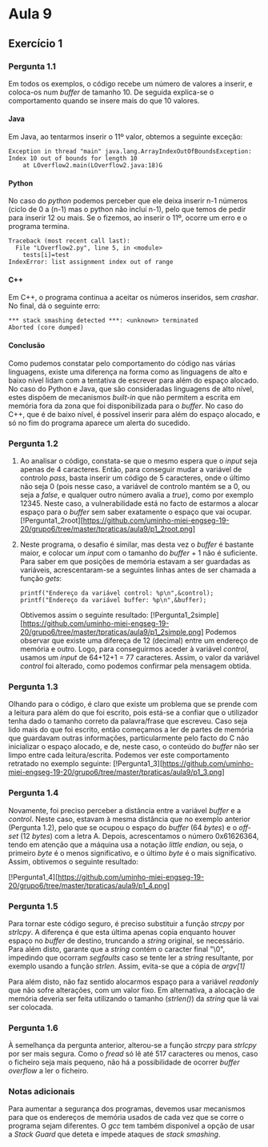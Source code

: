 # Aula 9

## Exercício 1

### Pergunta 1.1

Em todos os exemplos, o código recebe um número de valores a inserir, e coloca-os num _buffer_ de tamanho 10. De seguida explica-se o comportamento quando se insere mais do que 10 valores.

#### Java

Em Java, ao tentarmos inserir o 11º valor, obtemos a seguinte exceção:

```
Exception in thread "main" java.lang.ArrayIndexOutOfBoundsException: Index 10 out of bounds for length 10
	at LOverflow2.main(LOverflow2.java:18)G
```

#### Python

No caso do _python_ podemos perceber que ele deixa inserir n-1 números (ciclo de 0 a (n-1) mas o python não incluí n-1), pelo que temos de pedir para inserir 12 ou mais. Se o fizemos, ao inserir o 11º, ocorre um erro e o programa termina.

```
Traceback (most recent call last):
  File "LOverflow2.py", line 5, in <module>
    tests[i]=test
IndexError: list assignment index out of range

```

#### C++

Em C++, o programa continua a aceitar os números inseridos, sem _crashar_. No final, dá o seguinte erro:

```
*** stack smashing detected ***: <unknown> terminated
Aborted (core dumped)

```

#### Conclusão

Como pudemos constatar pelo comportamento do código nas várias linguagens, existe uma diferença na forma como as linguagens de alto e baixo nível lidam com a tentativa de escrever para além do espaço alocado. No caso do Python e Java, que são consideradas linguagens de alto nível, estes dispõem de mecanismos _built-in_ que não permitem a escrita em memória fora da zona que foi disponibilizada para o _buffer_. No caso do C++, que é de baixo nível, é possível inserir para além do espaço alocado, e só no fim do programa aparece um alerta do sucedido.

### Pergunta 1.2

1.  Ao analisar o código, constata-se que o mesmo espera que o _input_ seja apenas de 4 caracteres. Então, para conseguir mudar a variável de controlo _pass_, basta inserir um código de 5 caracteres, onde o último não seja 0 (pois nesse caso, a variável de controlo mantém se a 0, ou seja a _false_, e qualquer outro número avalia a _true_), como por exemplo 12345. Neste caso, a vulnerabilidade está no facto de estarmos a alocar espaço para o _buffer_ sem saber exatamente o espaço que vai ocupar.
    [!Pergunta1_2root][https://github.com/uminho-miei-engseg-19-20/grupo6/tree/master/tpraticas/aula9/p1_2root.png]

2.  Neste programa, o desafio é similar, mas desta vez o _buffer_ é bastante maior, e colocar um _input_ com o tamanho do _buffer_ + 1 não é suficiente. Para saber em que posições de memória estavam a ser guardadas as variáveis, acrescentaram-se a seguintes linhas antes de ser chamada a função _gets_:

        printf("Endereço da variável control: %p\n",&control);
        printf("Endereço da variável buffer: %p\n",&buffer);

    Obtivemos assim o seguinte resultado:
    [!Pergunta1_2simple][https://github.com/uminho-miei-engseg-19-20/grupo6/tree/master/tpraticas/aula9/p1_2simple.png]
    Podemos observar que existe uma difereça de 12 (decimal) entre um endereço de memória e outro. Logo, para conseguirmos aceder à variável _control_, usamos um _input_ de 64+12+1 = 77 caracteres. Assim, o valor da variável _control_ foi alterado, como podemos confirmar pela mensagem obtida.

### Pergunta 1.3

Olhando para o código, é claro que existe um problema que se prende com a leitura para além do que foi escrito, pois está-se a confiar que o utilizador tenha dado o tamanho correto da palavra/frase que escreveu.
Caso seja lido mais do que foi escrito, então começamos a ler de partes de memória que guardavam outras informações, particularmente pelo facto do C não inicializar o espaço alocado, e de, neste caso, o conteúdo do _buffer_ não ser limpo entre cada leitura/escrita.
Podemos ver este comportamento retratado no exemplo seguinte:
[!Pergunta1_3][https://github.com/uminho-miei-engseg-19-20/grupo6/tree/master/tpraticas/aula9/p1_3.png]

### Pergunta 1.4

Novamente, foi preciso perceber a distância entre a variável _buffer_ e a _control_. Neste caso, estavam à mesma distância que no exemplo anterior (Pergunta 1.2), pelo que se ocupou o espaço do _buffer_ (64 _bytes_) e o _off-set_ (12 _bytes_) com a letra A. Depois, acrescentamos o número 0x61626364, tendo em atenção que a máquina usa a notação _little endian_, ou seja, o primeiro _byte_ é o menos significativo, e o último _byte_ é o mais significativo. Assim, obtivemos o seguinte resultado:

[!Pergunta1_4][https://github.com/uminho-miei-engseg-19-20/grupo6/tree/master/tpraticas/aula9/p1_4.png]

### Pergunta 1.5

Para tornar este código seguro, é preciso substituir a função _strcpy_ por _strlcpy_. A diferença é que esta última apenas copia enquanto houver espaço no _buffer_ de destino, truncando a _string_ original, se necessário. Para além disto, garante que a _string_ contém o caracter final "\0", impedindo que ocorram _segfaults_ caso se tente ler a _string_ resultante, por exemplo usando a função _strlen_. Assim, evita-se que a cópia de _argv[1]_

Para além disto, não faz sentido alocarmos espaço para a variável _readonly_ que não sofre alterações, com um valor fixo. Em alternativa, a alocação de memória deveria ser feita utilizando o tamanho (_strlen()_) da _string_ que lá vai ser colocada.

### Pergunta 1.6

À semelhança da pergunta anterior, alterou-se a função _strcpy_ para _strlcpy_ por ser mais segura. Como o _fread_ só lê até 517 caracteres ou menos, caso o ficheiro seja mais pequeno, não há a possibilidade de ocorrer _buffer overflow_ a ler o ficheiro.

### Notas adicionais

Para aumentar a segurança dos programas, devemos usar mecanismos para que os endereços de memória usados de cada vez que se corre o programa sejam diferentes.
O _gcc_ tem também disponível a opção de usar a _Stack Guard_ que deteta e impede ataques de _stack smashing_.

